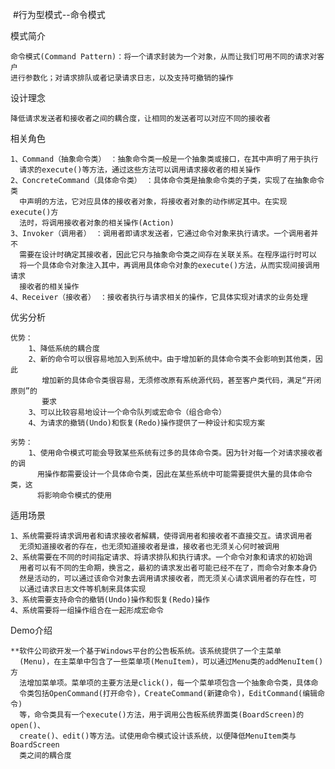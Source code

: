 
  #行为型模式--命令模式
 
   模式简介
   
    命令模式(Command Pattern)：将一个请求封装为一个对象，从而让我们可用不同的请求对客户
    进行参数化；对请求排队或者记录请求日志，以及支持可撤销的操作
    
   设计理念
   
    降低请求发送者和接收者之间的耦合度，让相同的发送者可以对应不同的接收者
    
   相关角色
   
    1、Command（抽象命令类） ：抽象命令类一般是一个抽象类或接口，在其中声明了用于执行
      请求的execute()等方法，通过这些方法可以调用请求接收者的相关操作
    2、ConcreteCommand（具体命令类） ：具体命令类是抽象命令类的子类，实现了在抽象命令类
      中声明的方法，它对应具体的接收者对象，将接收者对象的动作绑定其中。在实现execute()方
      法时，将调用接收者对象的相关操作(Action)
    3、Invoker（调用者） ：调用者即请求发送者，它通过命令对象来执行请求。一个调用者并不
      需要在设计时确定其接收者，因此它只与抽象命令类之间存在关联关系。在程序运行时可以
      将一个具体命令对象注入其中，再调用具体命令对象的execute()方法，从而实现间接调用请求
      接收者的相关操作
    4、Receiver（接收者） ：接收者执行与请求相关的操作，它具体实现对请求的业务处理
    
   优劣分析
   
    优势：
        1、降低系统的耦合度
        2、新的命令可以很容易地加入到系统中。由于增加新的具体命令类不会影响到其他类，因此
           增加新的具体命令类很容易，无须修改原有系统源代码，甚至客户类代码，满足“开闭原则”的
           要求
        3、可以比较容易地设计一个命令队列或宏命令（组合命令）
        4、为请求的撤销(Undo)和恢复(Redo)操作提供了一种设计和实现方案

    劣势：
        1、使用命令模式可能会导致某些系统有过多的具体命令类。因为针对每一个对请求接收者的调
          用操作都需要设计一个具体命令类，因此在某些系统中可能需要提供大量的具体命令类，这
          将影响命令模式的使用
    
   适用场景
   
    1、系统需要将请求调用者和请求接收者解耦，使得调用者和接收者不直接交互。请求调用者
      无须知道接收者的存在，也无须知道接收者是谁，接收者也无须关心何时被调用
    2、系统需要在不同的时间指定请求、将请求排队和执行请求。一个命令对象和请求的初始调
      用者可以有不同的生命期，换言之，最初的请求发出者可能已经不在了，而命令对象本身仍
      然是活动的，可以通过该命令对象去调用请求接收者，而无须关心请求调用者的存在性，可
      以通过请求日志文件等机制来具体实现
    3、系统需要支持命令的撤销(Undo)操作和恢复(Redo)操作
    4、系统需要将一组操作组合在一起形成宏命令
   
   Demo介绍
   
    **软件公司欲开发一个基于Windows平台的公告板系统。该系统提供了一个主菜单
      (Menu)，在主菜单中包含了一些菜单项(MenuItem)，可以通过Menu类的addMenuItem()方
      法增加菜单项。菜单项的主要方法是click()，每一个菜单项包含一个抽象命令类，具体命
      令类包括OpenCommand(打开命令)，CreateCommand(新建命令)，EditCommand(编辑命令)
      等，命令类具有一个execute()方法，用于调用公告板系统界面类(BoardScreen)的open()、
      create()、edit()等方法。试使用命令模式设计该系统，以便降低MenuItem类与BoardScreen
      类之间的耦合度
    
   
   

   
